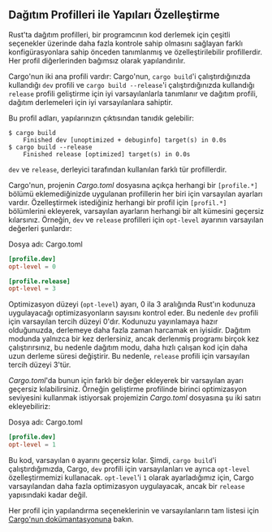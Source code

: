 ## Dağıtım Profilleri ile Yapıları Özelleştirme

Rust'ta dağıtım profilleri, bir programcının kod derlemek için çeşitli seçenekler üzerinde daha fazla kontrole sahip 
olmasını sağlayan farklı konfigürasyonlara sahip önceden tanımlanmış ve özelleştirilebilir profillerdir. 
Her profil diğerlerinden bağımsız olarak yapılandırılır.

Cargo'nun iki ana profili vardır: Cargo'nun, `cargo build`'i çalıştırdığınızda kullandığı `dev` profili ve 
`cargo build --release`'i çalıştırdığınızda kullandığı `release` profili geliştirme için iyi varsayılanlarla tanımlanır 
ve dağıtım profili, dağıtım derlemeleri için iyi varsayılanlara sahiptir.

Bu profil adları, yapılarınızın çıktısından tanıdık gelebilir:

<!-- manual-regeneration
anywhere, run:
cargo build
cargo build --release
and ensure output below is accurate
-->

```console
$ cargo build
    Finished dev [unoptimized + debuginfo] target(s) in 0.0s
$ cargo build --release
    Finished release [optimized] target(s) in 0.0s
```

`dev` ve `release`, derleyici tarafından kullanılan farklı tür profillerdir.

Cargo'nun, projenin *Cargo.toml* dosyasına açıkça herhangi bir `[profile.*]` bölümü eklemediğinizde uygulanan profillerin 
her biri için varsayılan ayarları vardır. Özelleştirmek istediğiniz herhangi bir profil için 
`[profil.*]` bölümlerini ekleyerek, varsayılan ayarların herhangi bir alt kümesini geçersiz kılarsınız. 
Örneğin, `dev` ve `release` profilleri için `opt-level` ayarının varsayılan değerleri şunlardır:

<span class="filename">Dosya adı: Cargo.toml</span>

```toml
[profile.dev]
opt-level = 0

[profile.release]
opt-level = 3
```

Optimizasyon düzeyi (`opt-level`) ayarı, 0 ila 3 aralığında Rust'ın kodunuza uygulayacağı optimizasyonların 
sayısını kontrol eder. Bu nedenle `dev` profili için varsayılan tercih düzeyi 0'dır. Kodunuzu yayınlamaya hazır olduğunuzda, 
derlemeye daha fazla zaman harcamak en iyisidir. Dağıtım modunda yalnızca bir kez derlersiniz, 
ancak derlenmiş programı birçok kez çalıştırırsınız, bu nedenle dağıtım modu, daha hızlı çalışan kod için 
daha uzun derleme süresi değiştirir. Bu nedenle, `release` profili için varsayılan tercih düzeyi 3'tür.

*Cargo.toml*'da bunun için farklı bir değer ekleyerek bir varsayılan ayarı geçersiz kılabilirsiniz. 
Örneğin geliştirme profilinde birinci optimizasyon seviyesini kullanmak istiyorsak projemizin *Cargo.toml* 
dosyasına şu iki satırı ekleyebiliriz:

<span class="filename">Dosya adı: Cargo.toml</span>

```toml
[profile.dev]
opt-level = 1
```

Bu kod, varsayılan `0` ayarını geçersiz kılar. Şimdi, `cargo build`'i çalıştırdığımızda, 
Cargo, `dev` profili için varsayılanları ve ayrıca `opt-level` özelleştirmemizi kullanacak. 
`opt-level`'i `1` olarak ayarladığımız için, Cargo varsayılandan daha fazla optimizasyon uygulayacak, 
ancak bir `release` yapısındaki kadar değil.

Her profil için yapılandırma seçeneklerinin ve varsayılanların tam listesi için
[Cargo'nun dokümantasyonuna](https://doc.rust-lang.org/cargo/reference/profiles.html) bakın.
